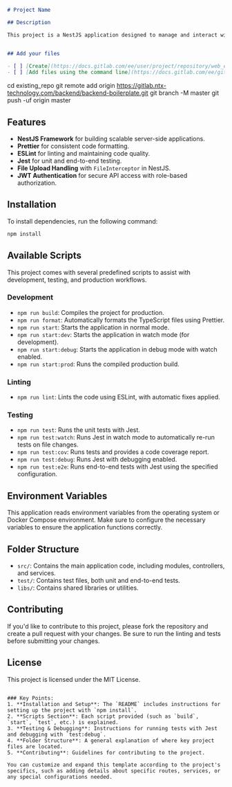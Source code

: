 
```markdown
# Project Name

## Description

This project is a NestJS application designed to manage and interact with various data and services. It uses TypeScript and several industry-standard tools to streamline development, testing, and deployment processes.


## Add your files

- [ ] [Create](https://docs.gitlab.com/ee/user/project/repository/web_editor.html#create-a-file) or [upload](https://docs.gitlab.com/ee/user/project/repository/web_editor.html#upload-a-file) files
- [ ] [Add files using the command line](https://docs.gitlab.com/ee/gitlab-basics/add-file.html#add-a-file-using-the-command-line) or push an existing Git repository with the following command:

```
cd existing_repo
git remote add origin https://gitlab.ntx-technology.com/backend/backend-boilerplate.git
git branch -M master
git push -uf origin master


## Features

- **NestJS Framework** for building scalable server-side applications.
- **Prettier** for consistent code formatting.
- **ESLint** for linting and maintaining code quality.
- **Jest** for unit and end-to-end testing.
- **File Upload Handling** with `FileInterceptor` in NestJS.
- **JWT Authentication** for secure API access with role-based authorization.

## Installation

To install dependencies, run the following command:

```bash
npm install
```

## Available Scripts

This project comes with several predefined scripts to assist with development, testing, and production workflows.

### Development

- `npm run build`: Compiles the project for production.
- `npm run format`: Automatically formats the TypeScript files using Prettier.
- `npm run start`: Starts the application in normal mode.
- `npm run start:dev`: Starts the application in watch mode (for development).
- `npm run start:debug`: Starts the application in debug mode with watch enabled.
- `npm run start:prod`: Runs the compiled production build.

### Linting

- `npm run lint`: Lints the code using ESLint, with automatic fixes applied.

### Testing

- `npm run test`: Runs the unit tests with Jest.
- `npm run test:watch`: Runs Jest in watch mode to automatically re-run tests on file changes.
- `npm run test:cov`: Runs tests and provides a code coverage report.
- `npm run test:debug`: Runs Jest with debugging enabled.
- `npm run test:e2e`: Runs end-to-end tests with Jest using the specified configuration.

## Environment Variables

This application reads environment variables from the operating system or Docker Compose environment. Make sure to configure the necessary variables to ensure the application functions correctly.


## Folder Structure

- `src/`: Contains the main application code, including modules, controllers, and services.
- `test/`: Contains test files, both unit and end-to-end tests.
- `libs/`: Contains shared libraries or utilities.

## Contributing

If you'd like to contribute to this project, please fork the repository and create a pull request with your changes. Be sure to run the linting and tests before submitting your changes.

## License

This project is licensed under the MIT License.
```

### Key Points:
1. **Installation and Setup**: The `README` includes instructions for setting up the project with `npm install`.
2. **Scripts Section**: Each script provided (such as `build`, `start`, `test`, etc.) is explained.
3. **Testing & Debugging**: Instructions for running tests with Jest and debugging with `test:debug`.
4. **Folder Structure**: A general explanation of where key project files are located.
5. **Contributing**: Guidelines for contributing to the project.

You can customize and expand this template according to the project's specifics, such as adding details about specific routes, services, or any special configurations needed.